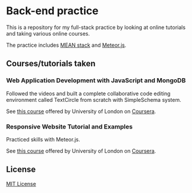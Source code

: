 # Back-end practice
This is a repository for my full-stack practice by looking at online tutorials and taking various online courses. 

The practice includes [MEAN stack](http://mean.io/#!/) and [Meteor.js](https://www.meteor.com/).

## Courses/tutorials taken
### Web Application Development with JavaScript and MongoDB
Followed the videos and built a complete collaborative code editing environment called TextCircle from scratch with SimpleSchema system.

See [this course](https://www.coursera.org/learn/web-application-development) offered by University of London on [Coursera](https://www.coursera.org/).

### Responsive Website Tutorial and Examples
Practiced skills with Meteor.js.

See [this course](https://www.coursera.org/learn/responsive-website-examples) offered by University of London on [Coursera](https://www.coursera.org/).


## License
[MIT License](https://opensource.org/licenses/MIT)
